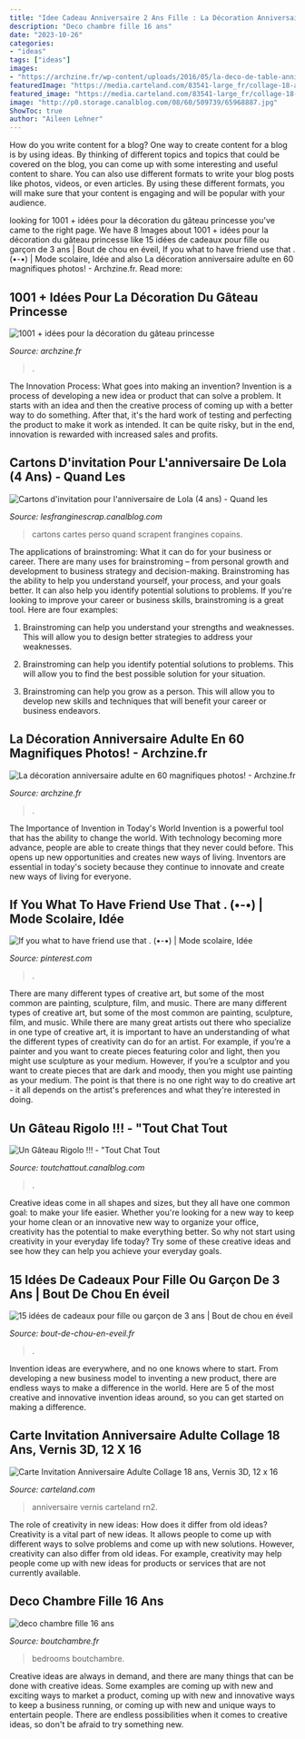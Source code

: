 ```yaml
---
title: "Idee Cadeau Anniversaire 2 Ans Fille : La Décoration Anniversaire Adulte En 60 Magnifiques Photos!"
description: "Deco chambre fille 16 ans"
date: "2023-10-26"
categories:
- "ideas"
tags: ["ideas"]
images:
- "https://archzine.fr/wp-content/uploads/2016/05/la-deco-de-table-anniversaire-decoration-anniversaire-enfant-doree.jpg"
featuredImage: "https://media.carteland.com/83541-large_fr/collage-18-ans-vernis-3d-12-x-167.jpg"
featured_image: "https://media.carteland.com/83541-large_fr/collage-18-ans-vernis-3d-12-x-167.jpg"
image: "http://p0.storage.canalblog.com/08/60/509739/65968887.jpg"
ShowToc: true
author: "Aileen Lehner"
---
```



How do you write content for a blog?
One way to create content for a blog is by using ideas. By thinking of different topics and topics that could be covered on the blog, you can come up with some interesting and useful content to share. You can also use different formats to write your blog posts like photos, videos, or even articles. By using these different formats, you will make sure that your content is engaging and will be popular with your audience.

	

		
looking for 1001 + idées pour la décoration du gâteau princesse you've came to the right page. We have 8 Images about 1001 + idées pour la décoration du gâteau princesse like 15 idées de cadeaux pour fille ou garçon de 3 ans | Bout de chou en éveil, If you what to have friend use that . (•-•) | Mode scolaire, Idée and also La décoration anniversaire adulte en 60 magnifiques photos! - Archzine.fr. Read more:
		
    
## 1001 + Idées Pour La Décoration Du Gâteau Princesse

<img loading=lazy src="https://archzine.fr/wp-content/uploads/2017/08/beau-gâteau-d-anniversaire-princesse-les-meilleures-gâteaux-princesse-disney-les-princesses.jpg" onerror="this.onerror=null;this.src='https://tse3.mm.bing.net/th?id=OIP.diYKIZ-V762LmY4_1_3hVgHaJ3&amp;pid=15.1';" alt="1001 + idées pour la décoration du gâteau princesse">

_Source: archzine.fr_

>. 

	

The Innovation Process: What goes into making an invention?
Invention is a process of developing a new idea or product that can solve a problem. It starts with an idea and then the creative process of coming up with a better way to do something. After that, it's the hard work of testing and perfecting the product to make it work as intended. It can be quite risky, but in the end, innovation is rewarded with increased sales and profits.

    
## Cartons D&#039;invitation Pour L&#039;anniversaire De Lola (4 Ans) - Quand Les

<img loading=lazy src="https://p3.storage.canalblog.com/38/33/1284567/98924432.jpg" onerror="this.onerror=null;this.src='https://tse2.mm.bing.net/th?id=OIP.b39Ab0a4IJ3V7zmgP9kx0wHaFj&amp;pid=15.1';" alt="Cartons d&#039;invitation pour l&#039;anniversaire de Lola (4 ans) - Quand les">

_Source: lesfranginescrap.canalblog.com_

>cartons cartes perso quand scrapent frangines copains. 

	

The applications of brainstroming: What it can do for your business or career.
There are many uses for brainstroming – from personal growth and development to business strategy and decision-making. Brainstroming has the ability to help you understand yourself, your process, and your goals better. It can also help you identify potential solutions to problems.
If you're looking to improve your career or business skills, brainstroming is a great tool. Here are four examples:

1) Brainstroming can help you understand your strengths and weaknesses. This will allow you to design better strategies to address your weaknesses.

2) Brainstroming can help you identify potential solutions to problems. This will allow you to find the best possible solution for your situation.

3) Brainstroming can help you grow as a person. This will allow you to develop new skills and techniques that will benefit your career or business endeavors.

    
## La Décoration Anniversaire Adulte En 60 Magnifiques Photos! - Archzine.fr

<img loading=lazy src="https://archzine.fr/wp-content/uploads/2016/05/la-deco-de-table-anniversaire-decoration-anniversaire-enfant-doree.jpg" onerror="this.onerror=null;this.src='https://tse1.mm.bing.net/th?id=OIP.IpPBKkc-Wn0EH9yIjssM1wHaLH&amp;pid=15.1';" alt="La décoration anniversaire adulte en 60 magnifiques photos! - Archzine.fr">

_Source: archzine.fr_

>. 

	

The Importance of Invention in Today's World
Invention is a powerful tool that has the ability to change the world. With technology becoming more advance, people are able to create things that they never could before. This opens up new opportunities and creates new ways of living. Inventors are essential in today's society because they continue to innovate and create new ways of living for everyone.

    
## If You What To Have Friend Use That . (•-•) | Mode Scolaire, Idée

<img loading=lazy src="https://i.pinimg.com/originals/3f/9c/da/3f9cdae397847c1f576461a9d56c398f.jpg" onerror="this.onerror=null;this.src='https://tse4.mm.bing.net/th?id=OIP.SnbhndUhE0_x2W-rqo8M1wHaHU&amp;pid=15.1';" alt="If you what to have friend use that . (•-•) | Mode scolaire, Idée">

_Source: pinterest.com_

>. 

	

There are many different types of creative art, but some of the most common are painting, sculpture, film, and music.
There are many different types of creative art, but some of the most common are painting, sculpture, film, and music. While there are many great artists out there who specialize in one type of creative art, it is important to have an understanding of what the different types of creativity can do for an artist. For example, if you’re a painter and you want to create pieces featuring color and light, then you might use sculpture as your medium. However, if you’re a sculptor and you want to create pieces that are dark and moody, then you might use painting as your medium. The point is that there is no one right way to do creative art - it all depends on the artist's preferences and what they're interested in doing.

    
## Un Gâteau Rigolo !!! - &quot;Tout Chat Tout

<img loading=lazy src="http://p0.storage.canalblog.com/08/60/509739/65968887.jpg" onerror="this.onerror=null;this.src='https://tse1.mm.bing.net/th?id=OIP.MrxSlxzh4xhwbgGkp9l67gHaFj&amp;pid=15.1';" alt="Un Gâteau Rigolo !!! - &quot;Tout Chat Tout">

_Source: toutchattout.canalblog.com_

>. 

	

Creative ideas come in all shapes and sizes, but they all have one common goal: to make your life easier. Whether you're looking for a new way to keep your home clean or an innovative new way to organize your office, creativity has the potential to make everything better. So why not start using creativity in your everyday life today? Try some of these creative ideas and see how they can help you achieve your everyday goals.

    
## 15 Idées De Cadeaux Pour Fille Ou Garçon De 3 Ans | Bout De Chou En éveil

<img loading=lazy src="https://i2.wp.com/bout-de-chou-en-eveil.fr/wp-content/uploads/2014/11/2013-01-03-006_resultat.jpg?fit=618%2C519&amp;ssl=1" onerror="this.onerror=null;this.src='https://tse4.mm.bing.net/th?id=OIP.31ZdgM2ss6d29v559T0ZNwHaGO&amp;pid=15.1';" alt="15 idées de cadeaux pour fille ou garçon de 3 ans | Bout de chou en éveil">

_Source: bout-de-chou-en-eveil.fr_

>. 

	

Invention ideas are everywhere, and no one knows where to start. From developing a new business model to inventing a new product, there are endless ways to make a difference in the world. Here are 5 of the most creative and innovative invention ideas around, so you can get started on making a difference.

    
## Carte Invitation Anniversaire Adulte Collage 18 Ans, Vernis 3D, 12 X 16

<img loading=lazy src="https://media.carteland.com/83541-large_fr/collage-18-ans-vernis-3d-12-x-167.jpg" onerror="this.onerror=null;this.src='https://tse2.mm.bing.net/th?id=OIP.BeOg22FAQrJApG_nm_lyEgHaHa&amp;pid=15.1';" alt="Carte Invitation Anniversaire Adulte Collage 18 ans, Vernis 3D, 12 x 16">

_Source: carteland.com_

>anniversaire vernis carteland rn2. 

	

The role of creativity in new ideas: How does it differ from old ideas?
Creativity is a vital part of new ideas. It allows people to come up with different ways to solve problems and come up with new solutions. However, creativity can also differ from old ideas. For example, creativity may help people come up with new ideas for products or services that are not currently available.

    
## Deco Chambre Fille 16 Ans

<img loading=lazy src="http://www.boutchambre.fr/wp-content/uploads/2016/06/deco-chambre-fille-16-ans-9.jpg" onerror="this.onerror=null;this.src='https://tse4.mm.bing.net/th?id=OIP.fLfJvWPujtN0v0fndSxGnAHaFi&amp;pid=15.1';" alt="deco chambre fille 16 ans">

_Source: boutchambre.fr_

>bedrooms boutchambre. 

	

Creative ideas are always in demand, and there are many things that can be done with creative ideas. Some examples are coming up with new and exciting ways to market a product, coming up with new and innovative ways to keep a business running, or coming up with new and unique ways to entertain people. There are endless possibilities when it comes to creative ideas, so don't be afraid to try something new.

